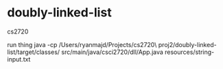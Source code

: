 # doubly-linked-list

cs2720

run thing
java -cp /Users/ryanmajd/Projects/cs2720\ proj2/doubly-linked-list/target/classes/ src/main/java/csci2720/dll/App.java resources/string-input.txt

